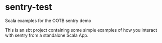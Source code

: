 # sentry-test
Scala examples for the OOTB sentry demo

This is an sbt project containing some simple examples of how you interact with sentry from a standalone Scala App.
